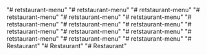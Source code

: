 "# retstaurant-menu" 
"# retstaurant-menu" 
"# retstaurant-menu" 
"# retstaurant-menu" 
"# retstaurant-menu" 
"# retstaurant-menu" 
"# retstaurant-menu" 
"# retstaurant-menu" 
"# retstaurant-menu" 
"# retstaurant-menu" 
"# retstaurant-menu" 
"# retstaurant-menu" 
"# retstaurant-menu" 
"# retstaurant-menu" 
"# retstaurant-menu" 
"# Restaurant" 
"# Restaurant" 
"# Restaurant" 
